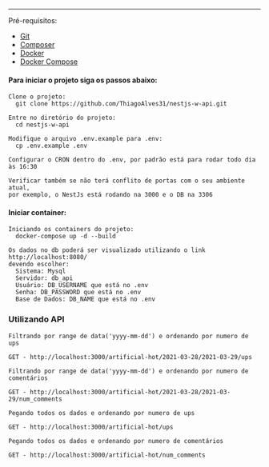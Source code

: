 ----
Pré-requisitos:
- [Git](https://git-scm.com/ "Git")
- [Composer](https://getcomposer.org/ "Composer")
- [Docker](https://docs.docker.com/get-started/ "Docker")
- [Docker Compose](https://docs.docker.com/compose/install/ "Docker Compose")

#### Para iniciar o projeto siga os passos abaixo:
```
Clone o projeto:
  git clone https://github.com/ThiagoAlves31/nestjs-w-api.git

Entre no diretório do projeto:
  cd nestjs-w-api
  
Modifique o arquivo .env.example para .env:
  cp .env.example .env

Configurar o CRON dentro do .env, por padrão está para rodar todo dia às 16:30

Verificar também se não terá conflito de portas com o seu ambiente atual,
por exemplo, o NestJs está rodando na 3000 e o DB na 3306
```
#### Iniciar container:

```
Iniciando os containers do projeto:
  docker-compose up -d --build
  
Os dados no db poderá ser visualizado utilizando o link http://localhost:8080/
devendo escolher:
  Sistema: Mysql
  Servidor: db_api
  Usuário: DB_USERNAME que está no .env
  Senha: DB_PASSWORD que está no .env
  Base de Dados: DB_NAME que está no .env
```
### Utilizando API
```
Filtrando por range de data('yyyy-mm-dd') e ordenando por numero de ups

GET - http://localhost:3000/artificial-hot/2021-03-28/2021-03-29/ups
  
Filtrando por range de data('yyyy-mm-dd') e ordenando por numero de comentários

GET - http://localhost:3000/artificial-hot/2021-03-28/2021-03-29/num_comments 

Pegando todos os dados e ordenando por numero de ups

GET - http://localhost:3000/artificial-hot/ups
  
Pegando todos os dados e ordenando por numero de comentários

GET - http://localhost:3000/artificial-hot/num_comments
```
